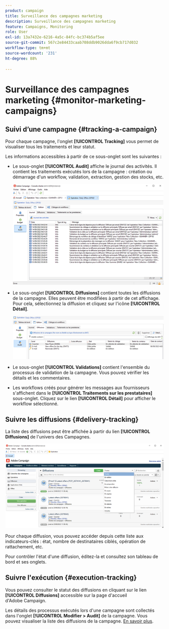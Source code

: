 ```yaml
---
product: campaign
title: Surveillance des campagnes marketing
description: Surveillance des campagnes marketing
feature: Campaigns, Monitoring
role: User
exl-id: 13a7432e-6216-4a5c-84fc-bc374b5af5ee
source-git-commit: 567c2e84433caab708ddb9026dda6f9cb717d032
workflow-type: tm+mt
source-wordcount: '231'
ht-degree: 88%

---
```


# Surveillance des campagnes marketing {#monitor-marketing-campaigns}

## Suivi d’une campagne {#tracking-a-campaign}

Pour chaque campagne, l&#39;onglet **[!UICONTROL Tracking]** vous permet de visualiser tous les traitements et leur statut.

Les informations accessibles à partir de ce sous-onglet sont les suivantes :

* Le sous-onglet **[!UICONTROL Audit]** affiche le journal des activités. Il contient les traitements exécutés lors de la campagne : création ou démarrage d&#39;un workflow, validation, extraction, gestion des stocks, etc.

  ![](assets/campaign-audit-tab.png)

* Le sous-onglet **[!UICONTROL Diffusions]** contient toutes les diffusions de la campagne. Elles peuvent être modifiées à partir de cet affichage. Pour cela, sélectionnez la diffusion et cliquez sur l&#39;icône **[!UICONTROL Détail]**.

  ![](assets/campaign-delivery-tab.png)

* Le sous-onglet **[!UICONTROL Validations]** contient l&#39;ensemble du processus de validation de la campagne. Vous pouvez vérifier les détails et les commentaires.

* Les workflows créés pour générer les messages aux fournisseurs s&#39;affichent dans le **[!UICONTROL Traitements sur les prestataires]** sous-onglet. Cliquez sur le lien **[!UICONTROL Détail]** pour afficher le workflow sélectionné.

## Suivre les diffusions {#delivery-tracking}

La liste des diffusions peut être affichée à partir du lien **[!UICONTROL Diffusions]** de l&#39;univers des Campagnes.

![](assets/filter-deliveries-from-homepage.png)

Pour chaque diffusion, vous pouvez accéder depuis cette liste aux indicateurs-clés : état, nombre de destinataires ciblés, opération de rattachement, etc.

Pour contrôler l&#39;état d&#39;une diffusion, éditez-la et consultez son tableau de bord et ses onglets.

<!--
>[!NOTE]
>
>Information concerning delivery details is available in [this section](../../delivery/using/about-message-tracking.md) section.
-->

## Suivre l&#39;exécution {#execution-tracking}

Vous pouvez consulter le statut des diffusions en cliquant sur le lien **[!UICONTROL Diffusions]** accessible sur la page d&#39;accueil d&#39;Adobe Campaign.

Les détails des processus exécutés lors d&#39;une campagne sont collectés dans l&#39;onglet **[!UICONTROL Modifier > Audit]** de la campagne. Vous pouvez visualiser la liste des diffusions de la campagne. [En savoir plus](#tracking-a-campaign).
